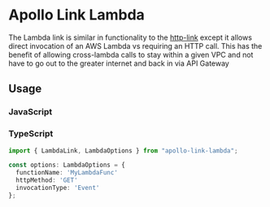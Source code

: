 # Apollo Link Lambda

The Lambda link is similar in functionality to the [http-link](https://github.com/apollographql/apollo-link/tree/master/packages/apollo-link-http) except it allows direct invocation of an AWS Lambda vs requiring an HTTP call. This has the benefit of allowing cross-lambda calls to stay within a given VPC and not have to go out to the greater internet and back in via API Gateway

## Usage

### JavaScript

### TypeScript

```typescript
import { LambdaLink, LambdaOptions } from "apollo-link-lambda";

const options: LambdaOptions = {
  functionName: 'MyLambdaFunc'
  httpMethod: 'GET'
  invocationType: 'Event'
};
```
